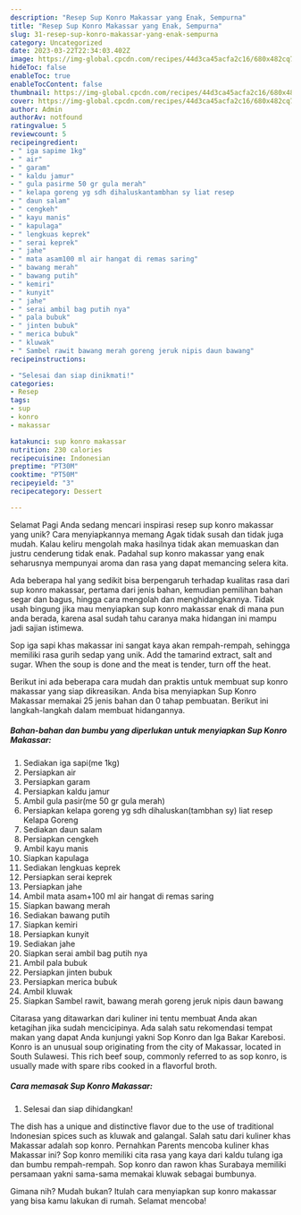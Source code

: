 ```yaml
---
description: "Resep Sup Konro Makassar yang Enak, Sempurna"
title: "Resep Sup Konro Makassar yang Enak, Sempurna"
slug: 31-resep-sup-konro-makassar-yang-enak-sempurna
category: Uncategorized
date: 2023-03-22T22:34:03.402Z
image: https://img-global.cpcdn.com/recipes/44d3ca45acfa2c16/680x482cq70/sup-konro-makassar-foto-resep-utama.jpg
hideToc: false
enableToc: true
enableTocContent: false
thumbnail: https://img-global.cpcdn.com/recipes/44d3ca45acfa2c16/680x482cq70/sup-konro-makassar-foto-resep-utama.jpg
cover: https://img-global.cpcdn.com/recipes/44d3ca45acfa2c16/680x482cq70/sup-konro-makassar-foto-resep-utama.jpg
author: Admin
authorAv: notfound
ratingvalue: 5
reviewcount: 5
recipeingredient:
- " iga sapime 1kg"
- " air"
- " garam"
- " kaldu jamur"
- " gula pasirme 50 gr gula merah"
- " kelapa goreng yg sdh dihaluskantambhan sy liat resep                      Kelapa Goreng"
- " daun salam"
- " cengkeh"
- " kayu manis"
- " kapulaga"
- " lengkuas keprek"
- " serai keprek"
- " jahe"
- " mata asam100 ml air hangat di remas saring"
- " bawang merah"
- " bawang putih"
- " kemiri"
- " kunyit"
- " jahe"
- " serai ambil bag putih nya"
- " pala bubuk"
- " jinten bubuk"
- " merica bubuk"
- " kluwak"
- " Sambel rawit bawang merah goreng jeruk nipis daun bawang"
recipeinstructions:

- "Selesai dan siap dinikmati!"
categories:
- Resep
tags:
- sup
- konro
- makassar

katakunci: sup konro makassar 
nutrition: 230 calories
recipecuisine: Indonesian
preptime: "PT30M"
cooktime: "PT50M"
recipeyield: "3"
recipecategory: Dessert

---
```



Selamat Pagi Anda sedang mencari inspirasi resep sup konro makassar yang unik? Cara menyiapkannya memang Agak tidak susah dan tidak juga mudah. Kalau keliru mengolah maka hasilnya tidak akan memuaskan dan justru cenderung tidak enak. Padahal sup konro makassar yang enak seharusnya mempunyai aroma dan rasa yang dapat memancing selera kita.


Ada beberapa hal yang sedikit bisa berpengaruh terhadap kualitas rasa dari sup konro makassar, pertama dari jenis bahan, kemudian pemilihan bahan segar dan bagus, hingga cara mengolah dan menghidangkannya. Tidak usah bingung jika mau menyiapkan sup konro makassar enak di mana pun anda berada, karena asal sudah tahu caranya maka hidangan ini mampu jadi sajian istimewa.

Sop iga sapi khas makassar ini sangat kaya akan rempah-rempah, sehingga memiliki rasa gurih sedap yang unik. Add the tamarind extract, salt and sugar. When the soup is done and the meat is tender, turn off the heat.


Berikut ini ada beberapa cara mudah dan praktis untuk membuat sup konro makassar yang siap dikreasikan. Anda bisa menyiapkan Sup Konro Makassar memakai 25 jenis bahan dan 0 tahap pembuatan. Berikut ini langkah-langkah dalam membuat hidangannya.

<!--inarticleads1-->

##### Bahan-bahan dan bumbu yang diperlukan untuk menyiapkan Sup Konro Makassar:

1. Sediakan  iga sapi(me 1kg)
1. Persiapkan  air
1. Persiapkan  garam
1. Persiapkan  kaldu jamur
1. Ambil  gula pasir(me 50 gr gula merah)
1. Persiapkan  kelapa goreng yg sdh dihaluskan(tambhan sy) liat resep                      Kelapa Goreng
1. Sediakan  daun salam
1. Persiapkan  cengkeh
1. Ambil  kayu manis
1. Siapkan  kapulaga
1. Sediakan  lengkuas keprek
1. Persiapkan  serai keprek
1. Persiapkan  jahe
1. Ambil  mata asam+100 ml air hangat di remas saring
1. Siapkan  bawang merah
1. Sediakan  bawang putih
1. Siapkan  kemiri
1. Persiapkan  kunyit
1. Sediakan  jahe
1. Siapkan  serai ambil bag putih nya
1. Ambil  pala bubuk
1. Persiapkan  jinten bubuk
1. Persiapkan  merica bubuk
1. Ambil  kluwak
1. Siapkan  Sambel rawit, bawang merah goreng jeruk nipis daun bawang


Citarasa yang ditawarkan dari kuliner ini tentu membuat Anda akan ketagihan jika sudah mencicipinya. Ada salah satu rekomendasi tempat makan yang dapat Anda kunjungi yakni Sop Konro dan Iga Bakar Karebosi. Konro is an unusual soup originating from the city of Makassar, located in South Sulawesi. This rich beef soup, commonly referred to as sop konro, is usually made with spare ribs cooked in a flavorful broth. 

<!--inarticleads2-->

##### Cara memasak Sup Konro Makassar:


1. Selesai dan siap dihidangkan!

The dish has a unique and distinctive flavor due to the use of traditional Indonesian spices such as kluwak and galangal. Salah satu dari kuliner khas Makassar adalah sop konro. Pernahkan Parents mencoba kuliner khas Makassar ini? Sop konro memiliki cita rasa yang kaya dari kaldu tulang iga dan bumbu rempah-rempah. Sop konro dan rawon khas Surabaya memiliki persamaan yakni sama-sama memakai kluwak sebagai bumbunya. 

Gimana nih? Mudah bukan? Itulah cara menyiapkan sup konro makassar yang bisa kamu lakukan di rumah. Selamat mencoba!
